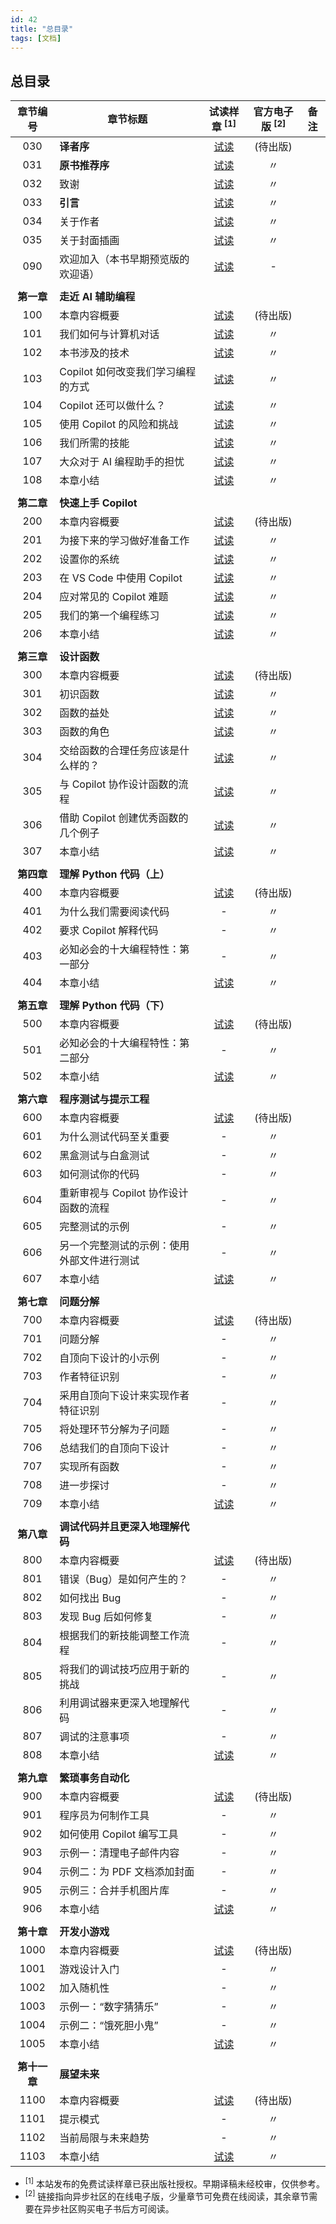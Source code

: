 ```yaml
---
id: 42
title: "总目录"
tags: [文档]
---
```


## 总目录

章节编号 | 章节标题 | 试读样章 <sup>[1]</sup> | 官方电子版 <sup>[2]</sup> | 备注
:---:|---|:---:|:---:|---
030 | **译者序** | [试读](https://github.com/cssmagic/Learn-AI-Assisted-Python-Programming/issues/48) |  (待出版)  |
031| **原书推荐序** | [试读](https://github.com/cssmagic/Learn-AI-Assisted-Python-Programming/issues/43) | 〃 |
032| 致谢| [试读](https://github.com/cssmagic/Learn-AI-Assisted-Python-Programming/issues/44) | 〃 |
033| **引言** | [试读](https://github.com/cssmagic/Learn-AI-Assisted-Python-Programming/issues/45) | 〃 |
034| 关于作者 | [试读](https://github.com/cssmagic/Learn-AI-Assisted-Python-Programming/issues/46) | 〃 |
035| 关于封面插画 | [试读](https://github.com/cssmagic/Learn-AI-Assisted-Python-Programming/issues/47) | 〃 |
090| 欢迎加入（本书早期预览版的欢迎语） |[试读](https://github.com/cssmagic/Learn-AI-Assisted-Python-Programming/issues/1)| - |
||||
**第一章** | **走近 AI 辅助编程** ||  |
100 | 本章内容概要 | [试读](https://github.com/cssmagic/Learn-AI-Assisted-Python-Programming/issues/2) | (待出版) |
101 | 我们如何与计算机对话 | [试读](https://github.com/cssmagic/Learn-AI-Assisted-Python-Programming/issues/3)|〃|
102 | 本书涉及的技术 | [试读](https://github.com/cssmagic/Learn-AI-Assisted-Python-Programming/issues/4)|〃|
103 | Copilot 如何改变我们学习编程的方式 | [试读](https://github.com/cssmagic/Learn-AI-Assisted-Python-Programming/issues/5)|〃|
104 | Copilot 还可以做什么？ | [试读](https://github.com/cssmagic/Learn-AI-Assisted-Python-Programming/issues/6)|〃|
105 | 使用 Copilot 的风险和挑战 | [试读](https://github.com/cssmagic/Learn-AI-Assisted-Python-Programming/issues/7)|〃|
106 | 我们所需的技能 | [试读](https://github.com/cssmagic/Learn-AI-Assisted-Python-Programming/issues/8)|〃|
107 | 大众对于 AI 编程助手的担忧 | [试读](https://github.com/cssmagic/Learn-AI-Assisted-Python-Programming/issues/9)|〃|
108 | 本章小结 | [试读](https://github.com/cssmagic/Learn-AI-Assisted-Python-Programming/issues/10)|〃|
||||
**第二章** | **快速上手 Copilot**||  |
200 | 本章内容概要 | [试读](https://github.com/cssmagic/Learn-AI-Assisted-Python-Programming/issues/29)|(待出版)|
201 | 为接下来的学习做好准备工作 | [试读](https://github.com/cssmagic/Learn-AI-Assisted-Python-Programming/issues/31)|〃|
202 | 设置你的系统 | [试读](https://github.com/cssmagic/Learn-AI-Assisted-Python-Programming/issues/32)|〃|
203 | 在 VS Code 中使用 Copilot | [试读](https://github.com/cssmagic/Learn-AI-Assisted-Python-Programming/issues/33)|〃|
204 | 应对常见的 Copilot 难题 | [试读](https://github.com/cssmagic/Learn-AI-Assisted-Python-Programming/issues/34)|〃|
205 | 我们的第一个编程练习 | [试读](https://github.com/cssmagic/Learn-AI-Assisted-Python-Programming/issues/35)|〃|
206 | 本章小结 | [试读](https://github.com/cssmagic/Learn-AI-Assisted-Python-Programming/issues/30)|〃|
||||
**第三章** | **设计函数**||  |
300 | 本章内容概要 | [试读](https://github.com/cssmagic/Learn-AI-Assisted-Python-Programming/issues/27)|(待出版)|
301 | 初识函数 | [试读](https://github.com/cssmagic/Learn-AI-Assisted-Python-Programming/issues/36)|〃|
302 | 函数的益处 | [试读](https://github.com/cssmagic/Learn-AI-Assisted-Python-Programming/issues/37)|〃|
303 | 函数的角色 | [试读](https://github.com/cssmagic/Learn-AI-Assisted-Python-Programming/issues/38)|〃|
304 | 交给函数的合理任务应该是什么样的？ | [试读](https://github.com/cssmagic/Learn-AI-Assisted-Python-Programming/issues/39)|〃|
305 | 与 Copilot 协作设计函数的流程 | [试读](https://github.com/cssmagic/Learn-AI-Assisted-Python-Programming/issues/40)|〃|
306 | 借助 Copilot 创建优秀函数的几个例子 | [试读](https://github.com/cssmagic/Learn-AI-Assisted-Python-Programming/issues/41)|〃|
307 | 本章小结 | [试读](https://github.com/cssmagic/Learn-AI-Assisted-Python-Programming/issues/28)|〃|
||||
**第四章** | **理解 Python 代码（上）**||  |
400| 本章内容概要 |  [试读](https://github.com/cssmagic/Learn-AI-Assisted-Python-Programming/issues/25)|(待出版)|
401| 为什么我们需要阅读代码 | -|〃|
402| 要求 Copilot 解释代码 | -|〃|
403| 必知必会的十大编程特性：第一部分 | -|〃|
404| 本章小结 | [试读](https://github.com/cssmagic/Learn-AI-Assisted-Python-Programming/issues/26)|〃|
||||
**第五章** | **理解 Python 代码（下）**|  |  |
500| 本章内容概要 | [试读](https://github.com/cssmagic/Learn-AI-Assisted-Python-Programming/issues/11)|(待出版)|
501| 必知必会的十大编程特性：第二部分 | -|〃|
502| 本章小结 | [试读](https://github.com/cssmagic/Learn-AI-Assisted-Python-Programming/issues/18)|〃|
||||
**第六章** | **程序测试与提示工程**|  |  |
600| 本章内容概要 | [试读](https://github.com/cssmagic/Learn-AI-Assisted-Python-Programming/issues/12)|(待出版)|
601| 为什么测试代码至关重要 | -|〃|
602| 黑盒测试与白盒测试 | -|〃|
603| 如何测试你的代码 | -|〃|
604| 重新审视与 Copilot 协作设计函数的流程 | -|〃|
605| 完整测试的示例 | -|〃|
606| 另一个完整测试的示例：使用外部文件进行测试 | -|〃|
607| 本章小结 | [试读](https://github.com/cssmagic/Learn-AI-Assisted-Python-Programming/issues/19)|〃|
||||
**第七章** | **问题分解**| |  |
700| 本章内容概要 | [试读](https://github.com/cssmagic/Learn-AI-Assisted-Python-Programming/issues/13)|(待出版)|
701| 问题分解 | -|〃|
702| 自顶向下设计的小示例 | -|〃|
703| 作者特征识别 | -|〃|
704| 采用自顶向下设计来实现作者特征识别 | -|〃|
705| 将处理环节分解为子问题 | -|〃|
706| 总结我们的自顶向下设计 | -|〃|
707| 实现所有函数 | -|〃|
708| 进一步探讨 | -|〃|
709| 本章小结 | [试读](https://github.com/cssmagic/Learn-AI-Assisted-Python-Programming/issues/20)|〃|
||||
**第八章** | **调试代码并且更深入地理解代码**|  ||
800| 本章内容概要 | [试读](https://github.com/cssmagic/Learn-AI-Assisted-Python-Programming/issues/14)|(待出版)|
801| 错误（Bug）是如何产生的？ | -|〃|
802| 如何找出 Bug | -|〃|
803| 发现 Bug 后如何修复 | -|〃|
804| 根据我们的新技能调整工作流程 | -|〃|
805| 将我们的调试技巧应用于新的挑战 | -|〃|
806| 利用调试器来更深入地理解代码 | -|〃|
807| 调试的注意事项 | -|〃|
808| 本章小结 | [试读](https://github.com/cssmagic/Learn-AI-Assisted-Python-Programming/issues/21)|〃|
||||
**第九章** | **繁琐事务自动化**|  ||
900| 本章内容概要 | [试读](https://github.com/cssmagic/Learn-AI-Assisted-Python-Programming/issues/15)|         (待出版)          |
901| 程序员为何制作工具 | -|〃|
902| 如何使用 Copilot 编写工具 | -|〃|
903| 示例一：清理电子邮件内容 | -|〃|
904| 示例二：为 PDF 文档添加封面 | -|〃|
905| 示例三：合并手机图片库 | -|〃|
906| 本章小结 | [试读](https://github.com/cssmagic/Learn-AI-Assisted-Python-Programming/issues/22)|〃|
||||
**第十章** | **开发小游戏**|  ||
1000| 本章内容概要 | [试读](https://github.com/cssmagic/Learn-AI-Assisted-Python-Programming/issues/16)|(待出版)|
1001| 游戏设计入门 | -|〃|
1002| 加入随机性 | -|〃|
1003| 示例一：“数字猜猜乐” | -|〃|
1004| 示例二：“饿死胆小鬼” | -|〃|
1005| 本章小结 | [试读](https://github.com/cssmagic/Learn-AI-Assisted-Python-Programming/issues/23)|〃|
||||
**第十一章** | **展望未来**|  ||
1100| 本章内容概要 | [试读](https://github.com/cssmagic/Learn-AI-Assisted-Python-Programming/issues/17)|(待出版)|
1101| 提示模式 | -|〃|
1102| 当前局限与未来趋势 | -|〃|
1103| 本章小结 | [试读](https://github.com/cssmagic/Learn-AI-Assisted-Python-Programming/issues/24)|〃|

* <sup>[1]</sup> 本站发布的免费试读样章已获出版社授权。早期译稿未经校审，仅供参考。
* <sup>[2]</sup> 链接指向异步社区的在线电子版，少量章节可免费在线阅读，其余章节需要在异步社区购买电子书后方可阅读。
